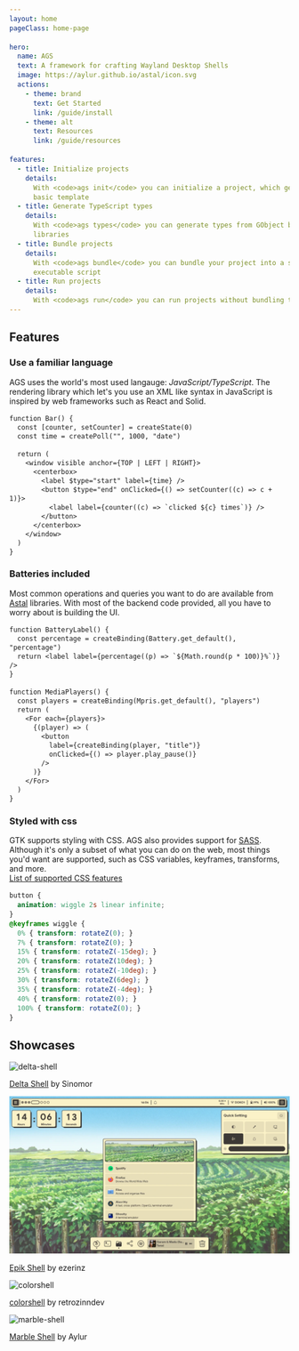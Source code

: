 ```yaml
---
layout: home
pageClass: home-page

hero:
  name: AGS
  text: A framework for crafting Wayland Desktop Shells
  image: https://aylur.github.io/astal/icon.svg
  actions:
    - theme: brand
      text: Get Started
      link: /guide/install
    - theme: alt
      text: Resources
      link: /guide/resources

features:
  - title: Initialize projects
    details:
      With <code>ags init</code> you can initialize a project, which generates a
      basic template
  - title: Generate TypeScript types
    details:
      With <code>ags types</code> you can generate types from GObject based
      libraries
  - title: Bundle projects
    details:
      With <code>ags bundle</code> you can bundle your project into a single
      executable script
  - title: Run projects
    details:
      With <code>ags run</code> you can run projects without bundling them first
---
```


## Features

<article class="feature feature-3-2">
  <div class="feature-text">
  <h3>Use a familiar language</h3>

  <span>
    AGS uses the world's most used langauge: <i>JavaScript/TypeScript</i>. The rendering
    library which let's you use an XML like syntax in JavaScript is inspired by web
    frameworks such as React and Solid.
  </span>
  </div>

  <div class="feature-code feature-row-1">

```tsx
function Bar() {
  const [counter, setCounter] = createState(0)
  const time = createPoll("", 1000, "date")

  return (
    <window visible anchor={TOP | LEFT | RIGHT}>
      <centerbox>
        <label $type="start" label={time} />
        <button $type="end" onClicked={() => setCounter((c) => c + 1)}>
          <label label={counter((c) => `clicked ${c} times`)} />
        </button>
      </centerbox>
    </window>
  )
}
```

  </div>
</article>

<article class="feature feature-2-3">
  <div class="feature-text">
  <h3>Batteries included</h3>

  <span>
    Most common operations and queries you want to do are available from <a href="https://aylur.github.io/astal/" target="_blank">Astal</a> libraries. With most of the backend code provided, all you have to worry about is building the UI.
  </span>

  </div>

  <div class="feature-code">

```tsx
function BatteryLabel() {
  const percentage = createBinding(Battery.get_default(), "percentage")
  return <label label={percentage((p) => `${Math.round(p * 100)}%`)} />
}

function MediaPlayers() {
  const players = createBinding(Mpris.get_default(), "players")
  return (
    <For each={players}>
      {(player) => (
        <button
          label={createBinding(player, "title")}
          onClicked={() => player.play_pause()}
        />
      )}
    </For>
  )
}
```

  </div>
</article>

<article class="feature feature-3-2">
  <div class="feature-text">
  <h3>Styled with css</h3>

  <span>
    GTK supports styling with CSS. AGS also provides support for <a href="https://sass-lang.com/" target="_blank">SASS</a>. Although it's only a subset of what you can do on the web, most things you'd want are supported, such as CSS variables, keyframes, transforms, and more.
  </span>

  <div class="feature-gtk-css">
    <a href="https://docs.gtk.org/gtk4/css-properties.html" target="_blank">List of supported CSS features</a>
  </div>

  </div>

  <div class="feature-code feature-row-1">

<!-- prettier-ignore -->
```css
button {
  animation: wiggle 2s linear infinite;
}
@keyframes wiggle {
  0% { transform: rotateZ(0); }
  7% { transform: rotateZ(0); }
  15% { transform: rotateZ(-15deg); }
  20% { transform: rotateZ(10deg); }
  25% { transform: rotateZ(-10deg); }
  30% { transform: rotateZ(6deg); }
  35% { transform: rotateZ(-4deg); }
  40% { transform: rotateZ(0); }
  100% { transform: rotateZ(0); }
}
```

  </div>
</article>

## Showcases

<div class="showcase">

![delta-shell](https://camo.githubusercontent.com/2fd68c89d85693877273d403f8d7de989839c28b38691bdecc4b3399941189cd/68747470733a2f2f692e696d6775722e636f6d2f684264626743652e706e67)

  <div class="showcase-title">

[Delta Shell](https://github.com/Sinomor/delta-shell) by Sinomor

  </div>

</div>

<div class="showcase">

![epik-shell](https://raw.githubusercontent.com/Aylur/astal/f5c1d29a37d6404999aee9210cdbf09ed6a278be/docs/public/showcase/ezerinz.webp)

  <div class="showcase-title">

[Epik Shell](https://github.com/ezerinz/epik-shell) by ezerinz

  </div>

</div>

<div class="showcase">

![colorshell](https://raw.githubusercontent.com/retrozinndev/colorshell/238fde6e287c79dbcbe5df9f478aa4b71c602e37/repo/shots/center-window-control-center.png)

  <div class="showcase-title">

[colorshell](https://github.com/retrozinndev/colorshell) by retrozinndev

  </div>
</div>

<div class="showcase">

![marble-shell](https://marble-shell.pages.dev/full.png)

  <div class="showcase-title">

[Marble Shell](https://github.com/Aylur/marble-shell) by Aylur

  </div>
</div>
